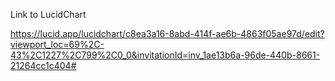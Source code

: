 Link to LucidChart

https://lucid.app/lucidchart/c8ea3a16-8abd-414f-ae6b-4863f05ae97d/edit?viewport_loc=69%2C-43%2C1227%2C799%2C0_0&invitationId=inv_1ae13b6a-96de-440b-8661-21264cc1c404#

